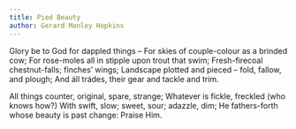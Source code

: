 ```yaml
---
title: Pied Beauty
author: Gerard Manley Hopkins
---
```

Glory be to God for dappled things –
   For skies of couple-colour as a brinded cow;
      For rose-moles all in stipple upon trout that swim;
Fresh-firecoal chestnut-falls; finches’ wings;
   Landscape plotted and pieced – fold, fallow, and plough;
      And áll trádes, their gear and tackle and trim.

All things counter, original, spare, strange;
   Whatever is fickle, freckled (who knows how?)
      With swift, slow; sweet, sour; adazzle, dim;
He fathers-forth whose beauty is past change:
                                Praise Him.
